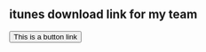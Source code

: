 ## itunes download link for my team
<form action="itms-services://?action=download-manifest&amp;url=https://superapp-ae-dev-ama-001.azurewebsites.net/MyTeam.plist">
    <input type="submit" value="This is a button link">
</form>

